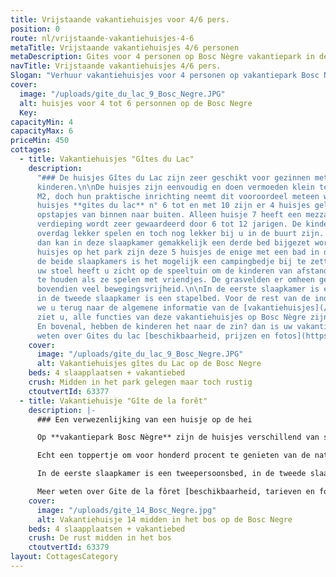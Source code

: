 ```yaml
---
title: Vrijstaande vakantiehuisjes voor 4/6 pers.
position: 0
route: nl/vrijstaande-vakantiehuisjes-4-6
metaTitle: Vrijstaande vakantiehuisjes 4/6 personen
metaDescription: Gites voor 4 personen op Bosc Nègre vakantiepark in de Dordogne
navTitle: Vrijstaande vakantiehuisjes 4/6 pers.
Slogan: "Verhuur vakantiehuisjes voor 4 personen op vakantiepark Bosc Nègre "
cover:
  image: "/uploads/gite_du_lac_9_Bosc_Negre.JPG"
  alt: huisjes voor 4 tot 6 personnen op de Bosc Negre
  Key:
capacityMin: 4
capacityMax: 6
priceMin: 450
cottages:
  - title: Vakantiehuisjes "Gîtes du Lac"
    description:
      "### De huisjes Gîtes du Lac zijn zeer geschikt voor gezinnen met jonge
      kinderen.\n\nDe huisjes zijn eenvoudig en doen vermoeden klein te zijn met 32
      M2, doch hun praktische inrichting neemt dit vooroordeel meteen weg.\nVan de 5
      huisjes **gites du lac** n° 6 tot en met 10 zijn er 4 huisjes gelijkvloers, zonder
      opstapjes van binnen naar buiten. Alleen huisje 7 heeft een mezzanine. Deze open
      verdieping wordt zeer gewaardeerd door 6 tot 12 jarigen. De kinderen kunnen er
      overdag lekker spelen en toch nog lekker bij u in de buurt zijn. Hebt u drie kinderen,
      dan kan in deze slaapkamer gemakkelijk een derde bed bijgezet worden.\n\nVan alle
      huisjes op het park zijn deze 5 huisjes de enige met een bad in de badkamer.\n\nIn
      de beide slaapkamers is het mogelijk een campingbedje bij te zetten.\n\nVanaf
      uw stoel heeft u zicht op de speeltuin om de kinderen van afstand in de gaten
      te houden als ze spelen met vriendjes. De grasvelden er omheen geven de kleinsten
      bovendien veel bewegingsvrijheid.\n\nIn de eerste slaapkamer is een tweepersoonsbed,
      in de tweede slaapkamer is een stapelbed. Voor de rest van de indeling, verwijzen
      we u terug naar de algemene informatie van de [vakantiehuisjes](/nl/vakantiehuis/).\n\nZo
      ziet u, alle functies van deze vakantiehuisjes op Bosc Nègre zijn kindvriendelijk.
      En bovenal, hebben de kinderen het naar de zin? dan is uw vakantiegeluk gewaarborgd.\n\nMeer
      weten over Gites du lac [beschikbaarheid, prijzen en fotos](https://bookingpremium.secureholiday.net/nl/14230/Search/product/63377) "
    cover:
      image: "/uploads/gite_du_lac_9_Bosc_Negre.JPG"
      alt: Vakantiehuisjes gîtes du Lac op de Bosc Negre
    beds: 4 slaapplaatsen + vakantiebed
    crush: Midden in het park gelegen maar toch rustig
    ctoutvertId: 63377
  - title: Vakantiehuisje "Gîte de la forêt"
    description: |-
      ### Een verwezenlijking van een huisje op de hei

      Op **vakantiepark Bosc Nègre** zijn de huisjes verschillend van sfeer en van ligging. Dit boshuisje is bij uitstek geschikt voor ouders die een compromis zoeken tussen een 'hutje op de hei' en een vakantiepark bomvol activiteiten voor hun kinderen. Geniet van dit 4 persoonshuisje te midden van de schaduwrijke plekken onder de eikenbomen.

      Echt een toppertje om voor honderd procent te genieten van de natuur. Een hertje zou zomaar uw terras kunnen passeren. Hebt u een hond die het liefst de koelte van de bomen zoekt in het zonnige Franse zuiden? Voor hem een lange lijn en voor u een hangmat en is het tijd voor uw welverdiende rust. De kinderen zullen ondertussen genieten van alle \[activiteiten\](/nl/animatie) die worden aangeboden en profiteren van het spelen met hun vriendje.

      In de eerste slaapkamer is een tweepersoonsbed, in de tweede slaapkamer zijn twee 1 persoonsbedden. Voor de overige indeling verwijzen we u terug naar de algemene pagina van de [vakantiehuisjes](/nl/vakantiehuis/)

      Meer weten over Gite de la fôret [beschikbaarheid, tarieven en fotos](https://bookingpremium.secureholiday.net/fr/14230/Search/product/63379)
    cover:
      image: "/uploads/gite_14_Bosc_Negre.jpg"
      alt: Vakantiehuisje 14 midden in het bos op de Bosc Negre
    beds: 4 slaapplaatsen + vakantiebed
    crush: De rust midden in het bos
    ctoutvertId: 63379
layout: CottagesCategory
---
```

